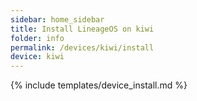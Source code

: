 ```yaml
---
sidebar: home_sidebar
title: Install LineageOS on kiwi
folder: info
permalink: /devices/kiwi/install
device: kiwi
---
```

{% include templates/device_install.md %}
